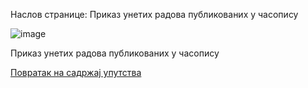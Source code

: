 Наслов странице:  Приказ унетих радова публикованих у часопису

![image](https://user-images.githubusercontent.com/29538544/148262992-7665eeaa-e214-45da-ac0b-c7153424408c.png)
 
Приказ унетих радова публикованих у часопису

[Повратак на садржај упутства](../../uputstvo.md#садржај)
